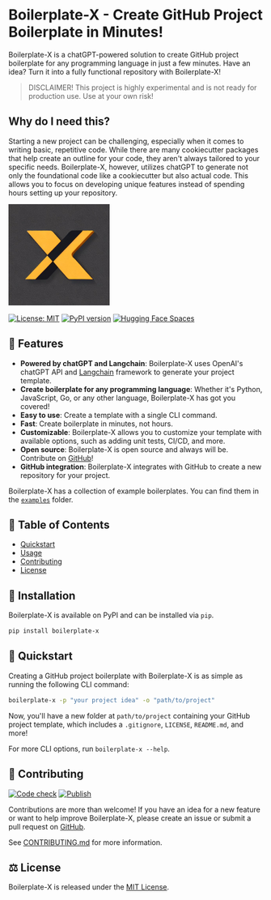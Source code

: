 # Boilerplate-X - Create GitHub Project Boilerplate in Minutes!

Boilerplate-X is a chatGPT-powered solution to create GitHub project boilerplate for any programming language in just a few minutes. Have an idea? Turn it into a fully functional repository with Boilerplate-X!

> DISCLAIMER! This project is highly experimental and is not ready for production use. Use at your own risk!

## Why do I need this?

Starting a new project can be challenging, especially when it comes to writing basic, repetitive code. While there are many cookiecutter packages that help create an outline for your code, they aren't always tailored to your specific needs. Boilerplate-X, however, utilizes chatGPT to generate not only the foundational code like a cookiecutter but also actual code. This allows you to focus on developing unique features instead of spending hours setting up your repository.

<img src="https://raw.githubusercontent.com/ajndkr/boilerplate-x/main/assets/logo.jpeg" alt="boilerplate-x-logo" width="200">

[![License: MIT](https://img.shields.io/badge/License-MIT-yellow.svg)](https://github.com/ajndkr/boilerplate-x/blob/main/LICENSE)
[![PyPI version](https://badge.fury.io/py/boilerplate-x.svg)](https://pypi.org/project/boilerplate-x/)
[![Hugging Face Spaces](https://img.shields.io/badge/%F0%9F%A4%97%20Hugging%20Face-Spaces-blue)](https://huggingface.co/spaces/ajndkr/boilerplate-x)

## 🚀 Features

- **Powered by chatGPT and Langchain**: Boilerplate-X uses OpenAI's chatGPT API and [Langchain](https://langchain.readthedocs.io/en/latest/) framework to generate your project template.
- **Create boilerplate for any programming language**: Whether it's Python, JavaScript, Go, or any other language, Boilerplate-X has got you covered!
- **Easy to use**: Create a template with a single CLI command.
- **Fast**: Create boilerplate in minutes, not hours.
- **Customizable**: Boilerplate-X allows you to customize your template with available options, such as adding unit tests, CI/CD, and more.
- **Open source**: Boilerplate-X is open source and always will be. Contribute on [GitHub](https://github.com/ajndkr/boilerplate-x)!
- **GitHub integration**: Boilerplate-X integrates with GitHub to create a new repository for your project.

Boilerplate-X has a collection of example boilerplates. You can find them in the [`examples`](./examples/README.md) folder.

## 📖 Table of Contents

- [Quickstart](#-quickstart)
- [Usage](#-usage)
- [Contributing](#-contributing)
- [License](#-license)

## 💾 Installation

Boilerplate-X is available on PyPI and can be installed via `pip`.

```bash
pip install boilerplate-x
```

## 🎯 Quickstart

Creating a GitHub project boilerplate with Boilerplate-X is as simple as running the following CLI command:

```bash
boilerplate-x -p "your project idea" -o "path/to/project"
```

Now, you'll have a new folder at `path/to/project` containing your GitHub project template, which includes a `.gitignore`, `LICENSE`, `README.md`, and more!

For more CLI options, run `boilerplate-x --help`.

## 🤝 Contributing

[![Code check](https://github.com/ajndkr/boilerplate-x/actions/workflows/code-check.yaml/badge.svg)](https://github.com/ajndkr/boilerplate-x/actions/workflows/code-check.yaml)
[![Publish](https://github.com/ajndkr/boilerplate-x/actions/workflows/publish.yaml/badge.svg)](https://github.com/ajndkr/boilerplate-x/actions/workflows/publish.yaml)

Contributions are more than welcome! If you have an idea for a new feature or want to help improve Boilerplate-X, please create an issue or submit a pull request
on [GitHub](https://github.com/ajndkr/boilerplate-x).

See [CONTRIBUTING.md](./CONTRIBUTING.md) for more information.

## ⚖️ License

Boilerplate-X is released under the [MIT License](https://github.com/ajndkr/boilerplate-x/blob/main/LICENSE).
